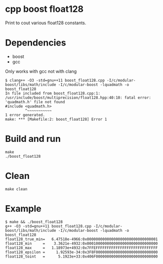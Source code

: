 # cpp boost float128

Print to cout various float128 constants.

# Dependencies

* boost
* gcc

Only works with gcc not with clang
```
$ clang++ -O3 -std=gnu++11 boost_float128.cpp -I/c/modular-boost/libs/math/include -I/c/modular-boost -lquadmath -o boost_float128
In file included from boost_float128.cpp:1:
/usr/include/boost/multiprecision/float128.hpp:40:10: fatal error: 'quadmath.h' file not found
#include <quadmath.h>
         ^~~~~~~~~~~~
1 error generated.
make: *** [Makefile:2: boost_float128] Error 1
```

# Build and run
```
make
./boost_float128
```
# Clean
```
make clean
```
# Example
```
$ make && ./boost_float128
g++ -O3 -std=gnu++11 boost_float128.cpp -I/c/modular-boost/libs/math/include -I/c/modular-boost -lquadmath -o boost_float128
float128_true_min=   6.47518e-4966:0x00000000000000000000000000000001
float128_min     =    3.3621e-4932:0x00010000000000000000000000000000
float128_max     =   1.18973e+4932:0x7FFEFFFFFFFFFFFFFFFFFFFFFFFFFFFF
float128_epsilon =     1.92593e-34:0x3F8F0000000000000000000000000000
float128_toint   =      5.1923e+33:0x406F0000000000000000000000000000
```
